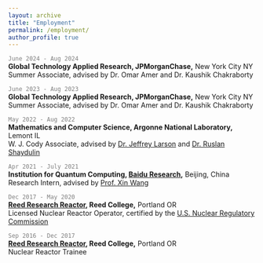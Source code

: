 ```yaml
---
layout: archive
title: "Employment"
permalink: /employment/
author_profile: true
---
```


<code style="color : Grey">June 2024 - Aug 2024</code>\
**Global Technology Applied Research, JPMorganChase,** New York City NY\
Summer Associate, advised by Dr. Omar Amer and Dr. Kaushik Chakraborty

<code style="color : Grey">June 2023 - Aug 2023</code>\
**Global Technology Applied Research, JPMorganChase,** New York City NY\
Summer Associate, advised by Dr. Omar Amer and Dr. Kaushik Chakraborty

<code style="color : Grey">May 2022 - Aug 2022</code>\
**Mathematics and Computer Science, Argonne National Laboratory,** Lemont IL\
W. J. Cody Associate, advised by [Dr. Jeffrey Larson](https://www.anl.gov/profile/jeffrey-m-larson) and [Dr. Ruslan Shaydulin](https://shaydul.in/)

<code style="color : Grey">Apr 2021 - July 2021</code>\
**Institution for Quantum Computing, [Baidu Research](http://research.baidu.com/Index),** Beijing, China\
Research Intern, advised by [Prof. Xin Wang](https://www.xinwang.info/)

<code style="color : Grey">Dec 2017 - May 2020</code>\
**[Reed Research Reactor](https://reactor.reed.edu/index.html), Reed College,** Portland OR\
Licensed Nuclear Reactor Operator, certified by the [U.S. Nuclear Regulatory Commission](https://www.nrc.gov/)

<code style="color : Grey">Sep 2016 - Dec 2017</code>\
**[Reed Research Reactor](https://reactor.reed.edu/index.html), Reed College,** Portland OR\
Nuclear Reactor Trainee

<!-- <code style="color : Grey">June 2023 - Aug 2023</code>\
**JPMorganChase,** New York City NY\
*Summer Associate, Global Technology Applied Research*\
$\textcolor{grey}{Advised by Dr. Omar Amer and Kaushik Chakraborty}$


<code style="color : Grey">June 2023 - Aug 2023</code>\
**JPMorganChase,** New York City NY\
*Summer Associate, Global Technology Applied Research*\
$\textcolor{grey}{Advised by Dr. Omar Amer and Kaushik Chakraborty}$


<code style="color : Grey">May 2022 - Aug 2022</code>\
**Argonne National Laboratory,** Lemont IL\
*W. J. Cody Associate, Mathematics and Computer Science*\
Advised by [Dr. Jeffrey Larson](https://www.anl.gov/profile/jeffrey-m-larson) and [Dr. Ruslan Shaydulin](https://shaydul.in/)


<code style="color : Grey">Apr 2021 - July 2021</code>\
**[Baidu Research](http://research.baidu.com/Index),** Beijing, China\
*Research Intern, Institution for Quantum Computing*\
Advised by [Dr. Xin Wang](https://www.xinwang.info/)


<code style="color : Grey">Dec 2017 - May 2020</code>\
**[Reed Reactor Facility](https://reactor.reed.edu/index.html), Reed College** Portland OR\
*Licensed Nuclear Reactor Operator*\
Certified by the [The U.S. Nuclear Regulatory Commission](https://www.nrc.gov/)


<code style="color : Grey">Sep 2016 - Dec 2017</code>\
**[Reed Reactor Facility](https://reactor.reed.edu/index.html), Reed College** Portland OR\
Nuclear Reactor Trainee -->
